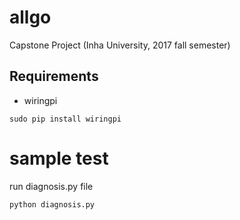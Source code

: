 # allgo
Capstone Project (Inha University, 2017 fall semester)


## Requirements
* wiringpi
<pre><code>sudo pip install wiringpi</code></pre>

# sample test    
run diagnosis.py file
    
    python diagnosis.py
